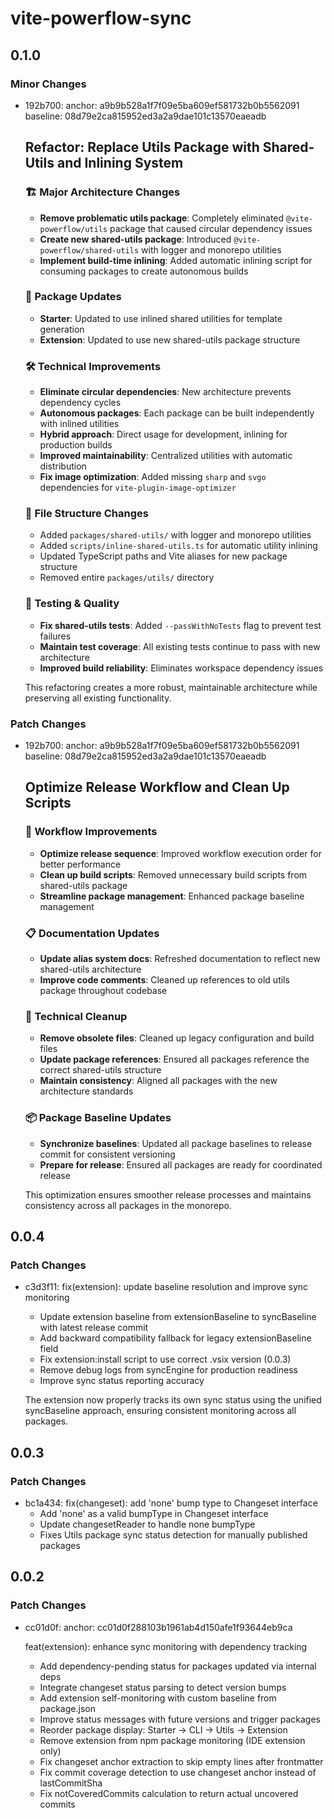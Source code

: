 # vite-powerflow-sync

## 0.1.0

### Minor Changes

- 192b700: anchor: a9b9b528a1f7f09e5ba609ef581732b0b5562091
  baseline: 08d79e2ca815952ed3a2a9dae101c13570eaeadb

  ## Refactor: Replace Utils Package with Shared-Utils and Inlining System

  ### 🏗️ Major Architecture Changes
  - **Remove problematic utils package**: Completely eliminated `@vite-powerflow/utils` package that caused circular dependency issues
  - **Create new shared-utils package**: Introduced `@vite-powerflow/shared-utils` with logger and monorepo utilities
  - **Implement build-time inlining**: Added automatic inlining script for consuming packages to create autonomous builds

  ### 🔄 Package Updates
  - **Starter**: Updated to use inlined shared utilities for template generation
  - **Extension**: Updated to use new shared-utils package structure

  ### 🛠️ Technical Improvements
  - **Eliminate circular dependencies**: New architecture prevents dependency cycles
  - **Autonomous packages**: Each package can be built independently with inlined utilities
  - **Hybrid approach**: Direct usage for development, inlining for production builds
  - **Improved maintainability**: Centralized utilities with automatic distribution
  - **Fix image optimization**: Added missing `sharp` and `svgo` dependencies for `vite-plugin-image-optimizer`

  ### 📁 File Structure Changes
  - Added `packages/shared-utils/` with logger and monorepo utilities
  - Added `scripts/inline-shared-utils.ts` for automatic utility inlining
  - Updated TypeScript paths and Vite aliases for new package structure
  - Removed entire `packages/utils/` directory

  ### 🧪 Testing & Quality
  - **Fix shared-utils tests**: Added `--passWithNoTests` flag to prevent test failures
  - **Maintain test coverage**: All existing tests continue to pass with new architecture
  - **Improved build reliability**: Eliminates workspace dependency issues

  This refactoring creates a more robust, maintainable architecture while preserving all existing functionality.

### Patch Changes

- 192b700: anchor: a9b9b528a1f7f09e5ba609ef581732b0b5562091
  baseline: 08d79e2ca815952ed3a2a9dae101c13570eaeadb

  ## Optimize Release Workflow and Clean Up Scripts

  ### 🚀 Workflow Improvements
  - **Optimize release sequence**: Improved workflow execution order for better performance
  - **Clean up build scripts**: Removed unnecessary build scripts from shared-utils package
  - **Streamline package management**: Enhanced package baseline management

  ### 📋 Documentation Updates
  - **Update alias system docs**: Refreshed documentation to reflect new shared-utils architecture
  - **Improve code comments**: Cleaned up references to old utils package throughout codebase

  ### 🔧 Technical Cleanup
  - **Remove obsolete files**: Cleaned up legacy configuration and build files
  - **Update package references**: Ensured all packages reference the correct shared-utils structure
  - **Maintain consistency**: Aligned all packages with the new architecture standards

  ### 📦 Package Baseline Updates
  - **Synchronize baselines**: Updated all package baselines to release commit for consistent versioning
  - **Prepare for release**: Ensured all packages are ready for coordinated release

  This optimization ensures smoother release processes and maintains consistency across all packages in the monorepo.

## 0.0.4

### Patch Changes

- c3d3f11: fix(extension): update baseline resolution and improve sync monitoring
  - Update extension baseline from extensionBaseline to syncBaseline with latest release commit
  - Add backward compatibility fallback for legacy extensionBaseline field
  - Fix extension:install script to use correct .vsix version (0.0.3)
  - Remove debug logs from syncEngine for production readiness
  - Improve sync status reporting accuracy

  The extension now properly tracks its own sync status using the unified
  syncBaseline approach, ensuring consistent monitoring across all packages.

## 0.0.3

### Patch Changes

- bc1a434: fix(changeset): add 'none' bump type to Changeset interface
  - Add 'none' as a valid bumpType in Changeset interface
  - Update changesetReader to handle none bumpType
  - Fixes Utils package sync status detection for manually published packages

## 0.0.2

### Patch Changes

- cc01d0f: anchor: cc01d0f288103b1961ab4d150afe1f93644eb9ca

  feat(extension): enhance sync monitoring with dependency tracking
  - Add dependency-pending status for packages updated via internal deps
  - Integrate changeset status parsing to detect version bumps
  - Add extension self-monitoring with custom baseline from package.json
  - Improve status messages with future versions and trigger packages
  - Reorder package display: Starter → CLI → Utils → Extension
  - Remove extension from npm package monitoring (IDE extension only)
  - Fix changeset anchor extraction to skip empty lines after frontmatter
  - Fix commit coverage detection to use changeset anchor instead of lastCommitSha
  - Fix notCoveredCommits calculation to return actual uncovered commits
